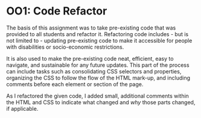 # OO1: Code Refactor 

The basis of this assignment was to take pre-existing code that was provided to all students and refactor it. Refactoring code includes - but is not limited to - updating pre-existing code to make it accessible for people with disabilities or socio-economic restrictions. 

It is also used to make the pre-existing code neat, efficient, easy to navigate, and sustainable for any future updates. This part of the process can include tasks such as consolidating CSS selectors and properties, organizing the CSS to follow the flow of the HTML mark-up, and including comments before each element or section of the page.

As I refactored the given code, I added small, additional comments within the HTML and CSS to indicate what changed and *why* those parts changed, if applicable.